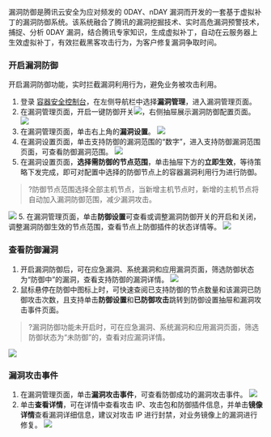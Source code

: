 漏洞防御是腾讯云安全为应对频发的 0DAY、nDAY 漏洞而开发的一套基于虚拟补丁的漏洞防御系统。该系统融合了腾讯的漏洞挖掘技术、实时高危漏洞预警技术，捕捉、分析 0DAY 漏洞，结合腾讯专家知识，生成虚拟补丁，自动在云服务器上生效虚拟补丁，有效拦截黑客攻击行为，为客户修复漏洞争取时间。

### 开启漏洞防御
开启漏洞防御功能，实时拦截漏洞利用行为，避免业务被攻击利用。
1. 登录 [容器安全控制台](https://console.cloud.tencent.com/tcss)，在左侧导航栏中选择**漏洞管理**，进入漏洞管理页面。
1. 在漏洞管理页面，开启一键防御开关![](https://qcloudimg.tencent-cloud.cn/raw/a35c368f36c94c26e23e636639ef99bb.png)，右侧抽屉展示漏洞防御配置页面。
![](https://qcloudimg.tencent-cloud.cn/raw/17e80fb093c2c2a5a117172d900079de.png)
2. 在漏洞管理页面，单击右上角的**漏洞设置**。
![](https://qcloudimg.tencent-cloud.cn/raw/6c6687e645b745b8596637530618033b.png)
2. 在漏洞设置页面，单击支持防御的漏洞范围的“数字”，进入支持防御漏洞范围页面，可查看防御漏洞范围。
![](https://qcloudimg.tencent-cloud.cn/raw/c474a37056dc65d74aab89e98af80e81.png)
2. 在漏洞设置页面，**选择需防御的节点范围**，单击抽屉下方的**立即生效**，等待策略下发完成，即可对配置中选择的防御节点上的容器漏洞利用行为进行防御。
>?防御节点范围选择全部主机节点，当新增主机节点时，新增的主机节点将自动加入漏洞防御范围，减少漏洞攻击。
>
![](https://qcloudimg.tencent-cloud.cn/raw/b90aff83a10d88c62cdd6a49af46f8ad.png)
5. 在漏洞管理页面，单击**防御设置**可查看或调整漏洞防御开关的开启和关闭，调整漏洞防御生效的节点范围，查看节点上防御插件的状态详情等。
![](https://qcloudimg.tencent-cloud.cn/raw/0c7a9fb054d22dd817fcdda530e754ec.png)

### 查看防御漏洞
1. 开启漏洞防御后，可在应急漏洞、系统漏洞和应用漏洞页面，筛选防御状态为“防御中”的漏洞，查看支持防御的漏洞详情。
![](https://qcloudimg.tencent-cloud.cn/raw/f5da9cf940693d6b22b1be50f53386dc.png)
2. 鼠标悬停在防御中图标上时，可快速查阅已支持防御的节点数量和该漏洞已防御攻击次数，且支持单击**防御设置**和**已防御攻击**跳转到防御设置抽屉和漏洞攻击事件页面。
>?漏洞防御功能未开启时，可在应急漏洞、系统漏洞和应用漏洞页面，筛选防御状态为“未防御”的，查看对应漏洞详情。
>
![](https://qcloudimg.tencent-cloud.cn/raw/f6e3fd2f709d3a999e08692f2c97bf5f.png)

### 漏洞攻击事件
1. 在漏洞管理页面，单击**漏洞攻击事件**，可查看防御成功的漏洞攻击事件。
![](https://qcloudimg.tencent-cloud.cn/raw/758c2c787b7009116c2b0662d6f9b8a1.png)
2. 单击**查看详情**，可在详情中查看攻击 IP、攻击包和防御插件信息，并单击**镜像详情**查看漏洞详细信息，建议对攻击 IP 进行封禁，对业务镜像上的漏洞进行修复。
![](https://qcloudimg.tencent-cloud.cn/raw/eca01e345b335acd54ef780e2e7221d0.png)

